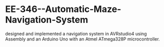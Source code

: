 # EE-346--Automatic-Maze-Navigation-System
designed and implemented a navigation system in AVRstudio4 using Assembly and an Arduino Uno with an Atmel ATmega328P microcontroller.
